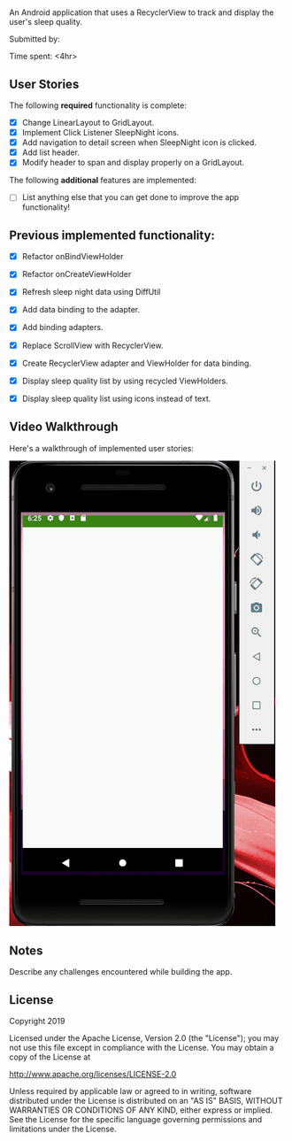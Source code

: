 # <name of app>

An Android application that uses a RecyclerView to track and display the user's sleep quality.

Submitted by: <Raul Rivero Rubio>

Time spent: <4hr>

## User Stories

The following **required** functionality is complete:

* [X] Change LinearLayout to GridLayout.
* [X] Implement Click Listener SleepNight icons.
* [X] Add navigation to detail screen when SleepNight icon is clicked.
* [X] Add list header.
* [X] Modify header to span and display properly on a GridLayout.

The following **additional** features are implemented:

* [ ] List anything else that you can get done to improve the app functionality!

## Previous implemented functionality:

* [X] Refactor onBindViewHolder
* [X] Refactor onCreateViewHolder
* [X] Refresh sleep night data using DiffUtil
* [X] Add data binding to the adapter.
* [X] Add binding adapters.

* [X] Replace ScrollView with RecyclerView.
* [X] Create RecyclerView adapter and ViewHolder for data binding.
* [X] Display sleep quality list by using recycled ViewHolders.
* [X] Display sleep quality list using icons instead of text.

## Video Walkthrough

Here's a walkthrough of implemented user stories:

<img src='sleep_tracker_RV3_demo.gif' title='Sleep Tracker RecyclerView animated demo' alt='Sleep Tracker RecyclerView demo' />

## Notes

Describe any challenges encountered while building the app.

## License

Copyright 2019 <Raul Rivero Rubio>

Licensed under the Apache License, Version 2.0 (the "License");
you may not use this file except in compliance with the License.
You may obtain a copy of the License at

http://www.apache.org/licenses/LICENSE-2.0

Unless required by applicable law or agreed to in writing, software
distributed under the License is distributed on an "AS IS" BASIS,
WITHOUT WARRANTIES OR CONDITIONS OF ANY KIND, either express or implied.
See the License for the specific language governing permissions and
limitations under the License.
